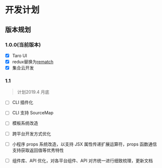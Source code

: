# 开发计划

## 版本规划

### 1.0.0(当前版本)
- [x] Taro UI
- [x] redux替换为[rematch](https://github.com/rematch/rematch)
- [x] 集合云开发

### 1.1

> 计划2019.4 月底

- [ ] CLI 插件化
- [ ] CLI 支持 SourceMap
- [ ] 模板系统改造
- [ ] 跨平台开发方式优化
- [ ] 小程序 props 系统改造，以支持 JSX 属性传递扩展运算符，props 函数通信支持获取返回值等优秀特性
- [ ] 组件库、API 优化，对各平台组件、API 对齐统一进行细致梳理，更新文档

